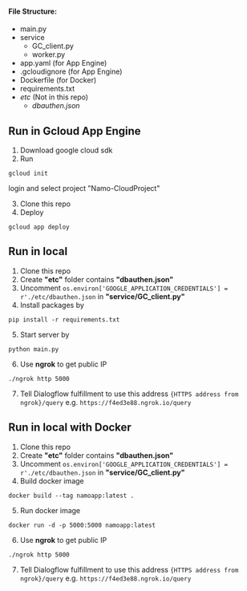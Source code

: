 #### File Structure:
  - main.py
  - service
    - GC_client.py
    - worker.py
  - app.yaml (for App Engine)
  - .gcloudignore (for App Engine)
  - Dockerfile (for Docker)
  - requirements.txt
  - *etc* (Not in this repo)
    - *dbauthen.json*
    
## Run in Gcloud App Engine
1. Download google cloud sdk
2. Run 
```
gcloud init
```
login and select project "Namo-CloudProject"

3. Clone this repo
4. Deploy
```
gcloud app deploy
```
    
## Run in local
1. Clone this repo
2. Create **"etc"** folder contains **"dbauthen.json"**
3. Uncomment `os.environ['GOOGLE_APPLICATION_CREDENTIALS'] = r'./etc/dbauthen.json` in **"service/GC_client.py"**
4. Install packages by 
```
pip install -r requirements.txt
```
5. Start server by 
```
python main.py
```
6. Use **ngrok** to get public IP
```
./ngrok http 5000
```
7. Tell Dialogflow fulfillment to use this address `{HTTPS address from ngrok}/query` e.g. `https://f4ed3e88.ngrok.io/query`



## Run in local with Docker
1. Clone this repo
2. Create **"etc"** folder contains **"dbauthen.json"** 
3. Uncomment `os.environ['GOOGLE_APPLICATION_CREDENTIALS'] = r'./etc/dbauthen.json` in **"service/GC_client.py"**
4. Build docker image
```
docker build --tag namoapp:latest .
```
5. Run docker image
```
docker run -d -p 5000:5000 namoapp:latest
```
6. Use **ngrok** to get public IP
```
./ngrok http 5000
```
7. Tell Dialogflow fulfillment to use this address `{HTTPS address from ngrok}/query` e.g. `https://f4ed3e88.ngrok.io/query`
